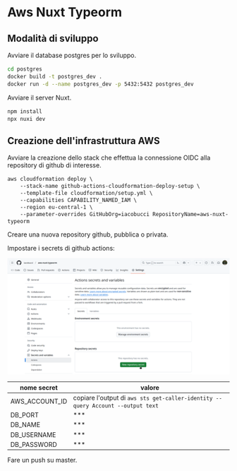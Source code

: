 # Aws Nuxt Typeorm

## Modalità di sviluppo

Avviare il database postgres per lo sviluppo.

```bash
cd postgres
docker build -t postgres_dev .
docker run -d --name postgres_dev -p 5432:5432 postgres_dev
```

Avviare il server Nuxt.

```bash
npm install
npx nuxi dev
```

## Creazione dell'infrastruttura AWS

Avviare la creazione dello stack che effettua la connessione OIDC alla
repository di github di interesse.

```
aws cloudformation deploy \
	--stack-name github-actions-cloudformation-deploy-setup \
	--template-file cloudformation/setup.yml \
	--capabilities CAPABILITY_NAMED_IAM \
	--region eu-central-1 \
	--parameter-overrides GitHubOrg=iacobucci RepositoryName=aws-nuxt-typeorm
```

Creare una nuova repository github, pubblica o privata.

Impostare i secrets di github actions:

![secrets](./res/aggiunta-secrets.png)

| nome secret    | valore                                                                          |
| -------------- | ------------------------------------------------------------------------------- |
| AWS_ACCOUNT_ID | copiare l'output di `aws sts get-caller-identity --query Account --output text` |
| DB_PORT        | ***                                                                             |
| DB_NAME        | ***                                                                             |
| DB_USERNAME    | ***                                                                             |
| DB_PASSWORD    | ***                                                                             |

Fare un push su master.
